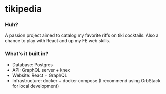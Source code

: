 # tikipedia

### Huh?
A passion project aimed to catalog my favorite riffs on tiki cocktails. Also a chance to play with React and up my FE web skills.

### What's it built in?
- Database: Postgres
- API: GraphQL server + knex
- Website: React + GraphQL
- Infrastructure: docker + docker compose (I recommend using OrbStack for local development)

